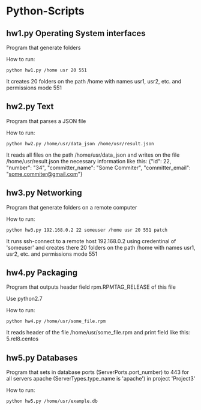 # Python-Scripts
## hw1.py Operating System interfaces
Program that generate folders

How to run:
```
python hw1.py /home usr 20 551
```
It creates 20 folders on the path /home with names usr1, usr2, etc. and permissions mode 551
## hw2.py Text
Program that parses a JSON file

How to run:
```
python hw2.py /home/usr/data_json /home/usr/result.json
```
It reads all files on the path /home/usr/data_json and writes on the file /home/usr/result.json the necessary information like this:
{"id": 22, "number": "34", "committer_name": "Some Commiter", "committer_email": "some.commiter@gmail.com"}
## hw3.py Networking
Program that generate folders on a remote computer

How to run:
```
python hw3.py 192.168.0.2 22 someuser /home usr 20 551 patch
```
It runs ssh-connect to a remote host 192.168.0.2 using credentinal of 'someuser' and creates there 20 folders on the path /home with names usr1, usr2, etc. and permissions mode 551
## hw4.py Packaging
Program that outputs header field rpm.RPMTAG_RELEASE of this file

Use python2.7

How to run:
```
python hw4.py /home/usr/some_file.rpm
```
It reads header of the file /home/usr/some_file.rpm and print field like this: 5.rel8.centos
## hw5.py Databases
Program that sets in database ports (ServerPorts.port_number) to 443 for all servers apache (ServerTypes.type_name is 'apache') in project 'Project3'

How to run:
```
python hw5.py /home/usr/example.db
```